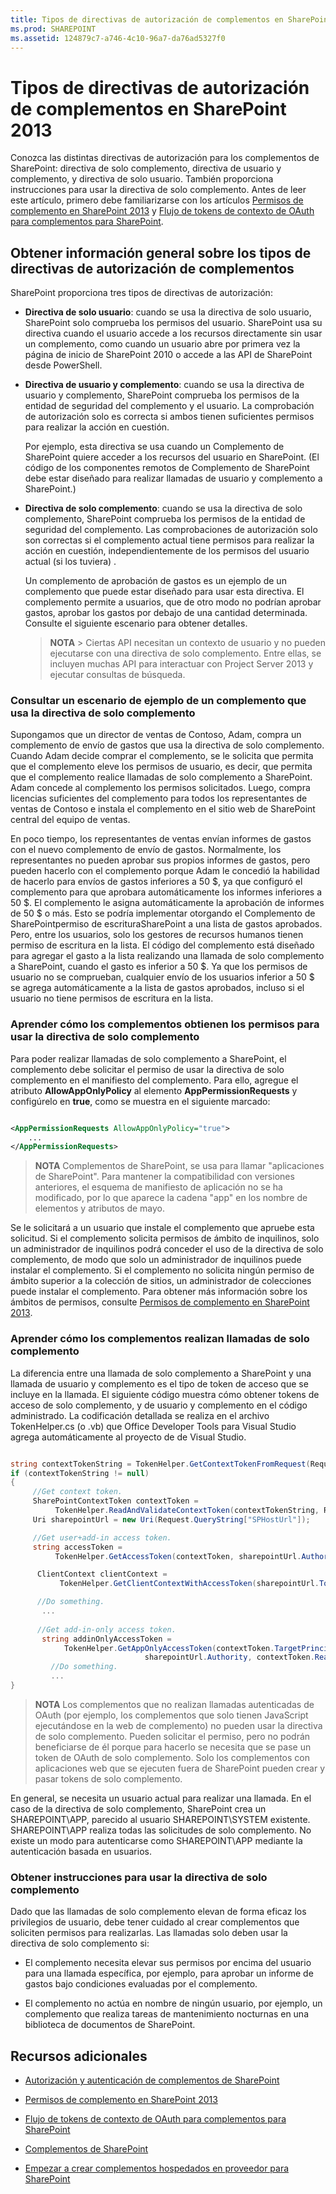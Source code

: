 ```yaml
---
title: Tipos de directivas de autorización de complementos en SharePoint 2013
ms.prod: SHAREPOINT
ms.assetid: 124879c7-a746-4c10-96a7-da76ad5327f0
---
```



# Tipos de directivas de autorización de complementos en SharePoint 2013
Conozca las distintas directivas de autorización para los complementos de SharePoint: directiva de solo complemento, directiva de usuario y complemento, y directiva de solo usuario. También proporciona instrucciones para usar la directiva de solo complemento.
Antes de leer este artículo, primero debe familiarizarse con los artículos  [Permisos de complemento en SharePoint 2013](add-in-permissions-in-sharepoint-2013.md) y [Flujo de tokens de contexto de OAuth para complementos para SharePoint](context-token-oauth-flow-for-sharepoint-add-ins.md).
  
    
    


## Obtener información general sobre los tipos de directivas de autorización de complementos
<a name="Overview"> </a>

SharePoint proporciona tres tipos de directivas de autorización:
  
    
    

- **Directiva de solo usuario**: cuando se usa la directiva de solo usuario, SharePoint solo comprueba los permisos del usuario. SharePoint usa su directiva cuando el usuario accede a los recursos directamente sin usar un complemento, como cuando un usuario abre por primera vez la página de inicio de SharePoint 2010 o accede a las API de SharePoint desde PowerShell.
    
    
    
  
- **Directiva de usuario y complemento**: cuando se usa la directiva de usuario y complemento, SharePoint comprueba los permisos de la entidad de seguridad del complemento y el usuario. La comprobación de autorización solo es correcta si ambos tienen suficientes permisos para realizar la acción en cuestión.
    
    Por ejemplo, esta directiva se usa cuando un Complemento de SharePoint quiere acceder a los recursos del usuario en SharePoint. (El código de los componentes remotos de Complemento de SharePoint debe estar diseñado para realizar llamadas de usuario y complemento a SharePoint.)
    
    
    
  
- **Directiva de solo complemento**: cuando se usa la directiva de solo complemento, SharePoint comprueba los permisos de la entidad de seguridad del complemento. Las comprobaciones de autorización solo son correctas si el complemento actual tiene permisos para realizar la acción en cuestión, independientemente de los permisos del usuario actual (si los tuviera) .
    
    Un complemento de aprobación de gastos es un ejemplo de un complemento que puede estar diseñado para usar esta directiva. El complemento permite a usuarios, que de otro modo no podrían aprobar gastos, aprobar los gastos por debajo de una cantidad determinada. Consulte el siguiente escenario para obtener detalles. 
    
    
    
    > **NOTA**
      > Ciertas API necesitan un contexto de usuario y no pueden ejecutarse con una directiva de solo complemento. Entre ellas, se incluyen muchas API para interactuar con Project Server 2013 y ejecutar consultas de búsqueda. 

### Consultar un escenario de ejemplo de un complemento que usa la directiva de solo complemento
<a name="Scenario"> </a>

Supongamos que un director de ventas de Contoso, Adam, compra un complemento de envío de gastos que usa la directiva de solo complemento. Cuando Adam decide comprar el complemento, se le solicita que permita que el complemento eleve los permisos de usuario, es decir, que permita que el complemento realice llamadas de solo complemento a SharePoint. Adam concede al complemento los permisos solicitados. Luego, compra licencias suficientes del complemento para todos los representantes de ventas de Contoso e instala el complemento en el sitio web de SharePoint central del equipo de ventas.
  
    
    
En poco tiempo, los representantes de ventas envían informes de gastos con el nuevo complemento de envío de gastos. Normalmente, los representantes no pueden aprobar sus propios informes de gastos, pero pueden hacerlo con el complemento porque Adam le concedió la habilidad de hacerlo para envíos de gastos inferiores a 50 $, ya que configuró el complemento para que aprobara automáticamente los informes inferiores a 50 $. El complemento le asigna automáticamente la aprobación de informes de 50 $ o más. Esto se podría implementar otorgando el Complemento de SharePointpermiso de escrituraSharePoint a una lista de gastos aprobados. Pero, entre los usuarios, solo los gestores de recursos humanos tienen permiso de escritura en la lista. El código del complemento está diseñado para agregar el gasto a la lista realizando una llamada de solo complemento a SharePoint, cuando el gasto es inferior a 50 $. Ya que los permisos de usuario no se comprueban, cualquier envío de los usuarios inferior a 50 $ se agrega automáticamente a la lista de gastos aprobados, incluso si el usuario no tiene permisos de escritura en la lista.
  
    
    

  
    
    

### Aprender cómo los complementos obtienen los permisos para usar la directiva de solo complemento
<a name="Approve"> </a>

Para poder realizar llamadas de solo complemento a SharePoint, el complemento debe solicitar el permiso de usar la directiva de solo complemento en el manifiesto del complemento. Para ello, agregue el atributo **AllowAppOnlyPolicy** al elemento **AppPermissionRequests** y configúrelo en **true**, como se muestra en el siguiente marcado:
  
    
    

```XML

<AppPermissionRequests AllowAppOnlyPolicy="true">
    ...
</AppPermissionRequests>
```


> **NOTA**
> Complementos de SharePoint, se usa para llamar "aplicaciones de SharePoint". Para mantener la compatibilidad con versiones anteriores, el esquema de manifiesto de aplicación no se ha modificado, por lo que aparece la cadena "app" en los nombre de elementos y atributos de mayo. 
  
    
    

Se le solicitará a un usuario que instale el complemento que apruebe esta solicitud. Si el complemento solicita permisos de ámbito de inquilinos, solo un administrador de inquilinos podrá conceder el uso de la directiva de solo complemento, de modo que solo un administrador de inquilinos puede instalar el complemento. Si el complemento no solicita ningún permiso de ámbito superior a la colección de sitios, un administrador de colecciones puede instalar el complemento. Para obtener más información sobre los ámbitos de permisos, consulte  [Permisos de complemento en SharePoint 2013](add-in-permissions-in-sharepoint-2013.md).
  
    
    

### Aprender cómo los complementos realizan llamadas de solo complemento
<a name="AppOnlyCalls"> </a>

La diferencia entre una llamada de solo complemento a SharePoint y una llamada de usuario y complemento es el tipo de token de acceso que se incluye en la llamada. El siguiente código muestra cómo obtener tokens de acceso de solo complemento, y de usuario y complemento en el código administrado. La codificación detallada se realiza en el archivo TokenHelper.cs (o .vb) que Office Developer Tools para Visual Studio agrega automáticamente al proyecto de de Visual Studio.
  
    
    

```cs

string contextTokenString = TokenHelper.GetContextTokenFromRequest(Request);
if (contextTokenString != null)
{
     //Get context token.
     SharePointContextToken contextToken =
          TokenHelper.ReadAndValidateContextToken(contextTokenString, Request.Url.Authority);
     Uri sharepointUrl = new Uri(Request.QueryString["SPHostUrl"]);

     //Get user+add-in access token.
     string accessToken =
          TokenHelper.GetAccessToken(contextToken, sharepointUrl.Authority).AccessToken;

      ClientContext clientContext =
           TokenHelper.GetClientContextWithAccessToken(sharepointUrl.ToString(), accessToken);

      //Do something. 
       ...
    
      //Get add-in-only access token.
       string addinOnlyAccessToken = 
            TokenHelper.GetAppOnlyAccessToken(contextToken.TargetPrincipalName, 
                              sharepointUrl.Authority, contextToken.Realm).AccessToken;
         //Do something.
         ...
}
```


> **NOTA**
> Los complementos que no realizan llamadas autenticadas de OAuth (por ejemplo, los complementos que solo tienen JavaScript ejecutándose en la web de complemento) no pueden usar la directiva de solo complemento. Pueden solicitar el permiso, pero no podrán beneficiarse de él porque para hacerlo se necesita que se pase un token de OAuth de solo complemento. Solo los complementos con aplicaciones web que se ejecuten fuera de SharePoint pueden crear y pasar tokens de solo complemento. 
  
    
    

En general, se necesita un usuario actual para realizar una llamada. En el caso de la directiva de solo complemento, SharePoint crea un SHAREPOINT\\APP, parecido al usuario SHAREPOINT\\SYSTEM existente. SHAREPOINT\\APP realiza todas las solicitudes de solo complemento. No existe un modo para autenticarse como SHAREPOINT\\APP mediante la autenticación basada en usuarios.
  
    
    

### Obtener instrucciones para usar la directiva de solo complemento
<a name="GuidelinesFor"> </a>

Dado que las llamadas de solo complemento elevan de forma eficaz los privilegios de usuario, debe tener cuidado al crear complementos que soliciten permisos para realizarlas. Las llamadas solo deben usar la directiva de solo complemento si:
  
    
    

- El complemento necesita elevar sus permisos por encima del usuario para una llamada específica, por ejemplo, para aprobar un informe de gastos bajo condiciones evaluadas por el complemento.
    
  
- El complemento no actúa en nombre de ningún usuario, por ejemplo, un complemento que realiza tareas de mantenimiento nocturnas en una biblioteca de documentos de SharePoint.
    
  

## Recursos adicionales
<a name="AR"> </a>


-  [Autorización y autenticación de complementos de SharePoint](authorization-and-authentication-of-sharepoint-add-ins.md)
    
  
-  [Permisos de complemento en SharePoint 2013](add-in-permissions-in-sharepoint-2013.md)
    
  
-  [Flujo de tokens de contexto de OAuth para complementos para SharePoint](context-token-oauth-flow-for-sharepoint-add-ins.md)
    
  
-  [Complementos de SharePoint](sharepoint-add-ins.md)
    
  
-  [Empezar a crear complementos hospedados en proveedor para SharePoint](get-started-creating-provider-hosted-sharepoint-add-ins.md)
    
  

